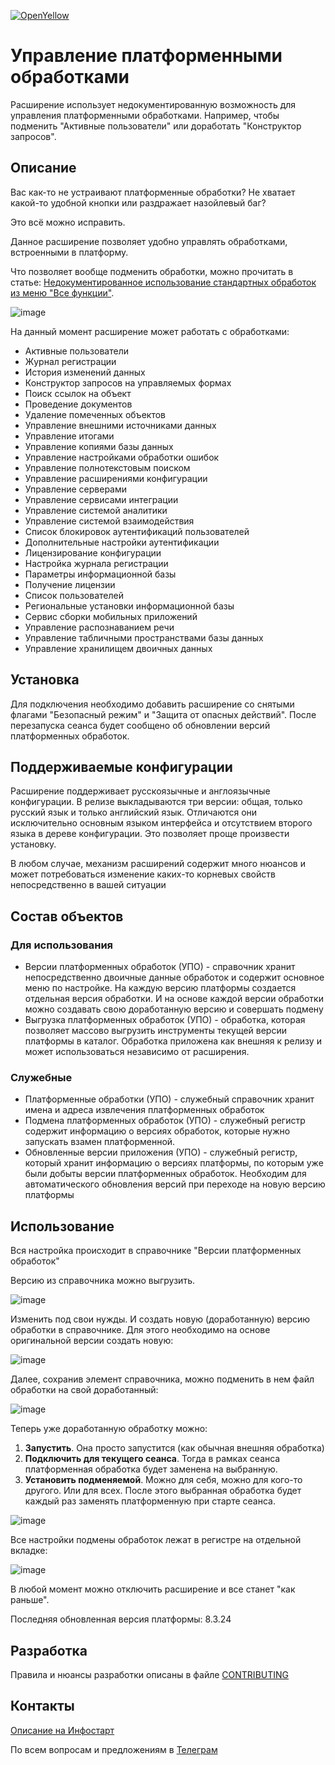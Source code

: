 [![OpenYellow](https://img.shields.io/endpoint?url=https://openyellow.org/data/badges/2/582961376.json)](https://openyellow.org/grid?data=top&repo=582961376)


# Управление платформенными обработками

Расширение использует недокументированную возможность для управления платформенными обработками. Например, чтобы подменить "Активные пользователи" или доработать "Конструктор запросов".

## Описание

Вас как-то не устраивают платформенные обработки? Не хватает какой-то удобной кнопки или раздражает назойлевый баг?

Это всё можно исправить.

Данное расширение позволяет удобно управлять обработками, встроенными в платформу.

Что позволяет вообще подменить обработки, можно прочитать в статье: [Недокументированное использование стандартных обработок из меню "Все функции"](https://infostart.ru/1c/articles/369487/).

![image](https://user-images.githubusercontent.com/42138875/226988270-d6bebe53-e9e0-4c89-85aa-8782bad696a1.png)

На данный момент расширение может работать с обработками:

- Активные пользователи
- Журнал регистрации
- История изменений данных
- Конструктор запросов на управляемых формах
- Поиск ссылок на объект
- Проведение документов
- Удаление помеченных объектов
- Управление внешними источниками данных
- Управление итогами
- Управление копиями базы данных
- Управление настройками обработки ошибок
- Управление полнотекстовым поиском
- Управление расширениями конфигурации
- Управление серверами
- Управление сервисами интеграции
- Управление системой аналитики
- Управление системой взаимодействия
- Список блокировок аутентификаций пользователей
- Дополнительные настройки аутентификации
- Лицензирование конфигурации
- Настройка журнала регистрации
- Параметры информационной базы
- Получение лицензии
- Список пользователей
- Региональные установки информационной базы
- Сервис сборки мобильных приложений
- Управление распознаванием речи
- Управление табличными пространствами базы данных
- Управление хранилищем двоичных данных

## Установка

Для подключения необходимо добавить расширение со снятыми флагами "Безопасный режим" и "Защита от опасных действий". После перезапуска сеанса будет сообщено об обновлении версий платформенных обработок.

## Поддерживаемые конфигурации

Расширение поддерживает русскоязычные и англоязычные конфигурации. В релизе выкладываются три версии: общая, только русский язык и только английский язык. Отличаются они исключительно основным языком интерфейса и отсутствием второго языка в дереве конфигурации. Это позволяет проще произвести установку.

В любом случае, механизм расширений содержит много нюансов и может потребоваться изменение каких-то корневых свойств непосредственно в вашей ситуации

## Состав объектов

### Для использования

- Версии платформенных обработок (УПО) - справочник хранит непосредственно двоичные данные обработок и содержит основное меню по настройке. На каждую версию платформы создается отдельная версия обработки. И на основе каждой версии обработки можно создавать свою доработанную версию и совершать подмену
- Выгрузка платформенных обработок (УПО) - обработка, которая позволяет массово выгрузить инструменты текущей версии платформы в каталог. Обработка приложена как внешняя к релизу и может использоваться независимо от расширения.

### Служебные

- Платформенные обработки (УПО) - служебный справочник хранит имена и адреса извлечения платформенных обработок
- Подмена платформенных обработок (УПО) - служебный регистр содержит информацию о версиях обработок, которые нужно запускать взамен платформенной.
- Обновленные версии приложения (УПО) - служебный регистр, который хранит информацию о версиях платформы, по которым уже были добыты версии платформенных обработок. Необходим для автоматического обновления версий при переходе на новую версию платформы

## Использование

Вся настройка происходит в справочнике "Версии платформенных обработок"

Версию из справочника можно выгрузить.

![image](https://user-images.githubusercontent.com/42138875/226988423-a486f55b-d2d6-4444-bae1-2a62d7720c58.png)

Изменить под свои нужды. И создать новую (доработанную) версию обработки в справочнике. Для этого необходимо на основе оригинальной версии создать новую:

![image](https://user-images.githubusercontent.com/42138875/226988455-943878a6-345d-4669-a786-c72469439c62.png)

Далее, сохранив элемент справочника, можно подменить в нем файл обработки на свой доработанный:

![image](https://user-images.githubusercontent.com/42138875/226988492-c288300d-7bcd-468a-aa28-dae6b852ef5f.png)

Теперь уже доработанную обработку можно:

1. **Запустить**. Она просто запустится (как обычная внешняя обработка)
2. **Подключить для текущего сеанса**. Тогда в рамках сеанса платформенная обработка будет заменена на выбранную.
3. **Установить подменяемой**. Можно для себя, можно для кого-то другого. Или для всех. После этого выбранная обработка будет каждый раз заменять платформенную при старте сеанса.

![image](https://user-images.githubusercontent.com/42138875/226988527-48ca03b7-d7f2-4d70-a416-64171b2e0d15.png)

Все настройки подмены обработок лежат в регистре на отдельной вкладке:

![image](https://user-images.githubusercontent.com/42138875/226988563-9587a952-b3a7-4b4e-a803-a92e0bacefce.png)

В любой момент можно отключить расширение и все станет "как раньше".

Последняя обновленная версия платформы: 8.3.24

## Разработка

Правила и нюансы разработки описаны в файле [CONTRIBUTING](CONTRIBUTING.md)

## Контакты

[Описание на Инфостарт](https://infostart.ru/public/1527932/?ref=1159)

По всем вопросам и предложениям в [Телеграм](https://t.me//SeiOkami)
